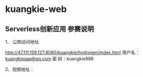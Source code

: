 # kuangkie-web
## Serverless创新应用 参赛说明

1、 公网访问地址

http://47.111.159.127:8080/kuangkie/hydrogen/index.html
 用户名：kuangkiesae@qq.com
 密  码：kuangkie888

 2、视频地址：

